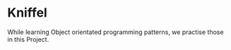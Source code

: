 # Kniffel

While learning Object orientated programming patterns, we practise those in this Project.
